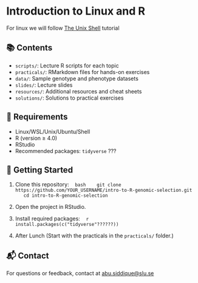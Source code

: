 # Introduction to Linux and R 

For linux we will follow [The Unix Shell](https://swcarpentry.github.io/shell-novice/) tutorial

## 📚 Contents

- `scripts/`: Lecture R scripts for each topic
- `practicals/`: RMarkdown files for hands-on exercises
- `data/`: Sample genotype and phenotype datasets
- `slides/`: Lecture slides
- `resources/`: Additional resources and cheat sheets
- `solutions/`: Solutions to practical exercises

## 🧰 Requirements
- Linux/WSL/Unix/Ubuntu/Shell
- R (version ≥ 4.0)
- RStudio
- Recommended packages: `tidyverse` ???

## 🚀 Getting Started

1. Clone this repository:
   ```bash
   git clone https://github.com/YOUR_USERNAME/intro-to-R-genomic-selection.git
   cd intro-to-R-genomic-selection
   ```

2. Open the project in RStudio.

3. Install required packages:
   ```r
   install.packages(c("tidyverse"??????))
   ```

4. After Lunch (Start with the practicals in the `practicals/` folder.)

## 📬 Contact

For questions or feedback, contact at abu.siddique@slu.se

